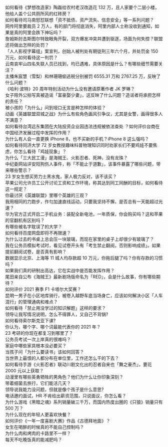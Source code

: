 如何看待《梦想改造家》陶磊给农村老汉改造花 132 万，且人家要个二层小楼，他给人盖个公共厕所风的红砖房？  
如何看待司马南怒怼联想「资不抵债、资产流失、信息安全」等一系列问题？  
网传阿里要裁员 2 万人，有的部门将彻底消失，阿里内部人士称没收到通知，如果是真的阿里会跌下神坛吗？  
詹姆斯肘击斯图尔特致眼角开裂，双方爆发冲突并遭到驱逐，场面为何失控？联盟还将做出怎样的处罚？  
「人人影视字幕组」案宣判，创始人被判处有期徒刑三年六个月，并处罚金 150 万元，如何看待这一判罚？  
云南哀牢山四名失联人员已找到，均已遇难，具体原因是什么？有哪些细节需要关注？  
主播朱宸慧（雪梨）和林珊珊偷逃税分别被罚 6555.31 万和 2767.25 万，反映了什么问题？  
《哈利·波特》20 周年特别活动为什么没有邀请原著作者 JK 罗琳？  
女子陪外公拍写真被造谣「富豪娶少妻」，这反映了什么问题？造谣者将承担怎样的责任？  
被小孩的「为什么」问到哑口无言是种怎样的体验？  
动画《英雄联盟双城之战》为什么有些角色画风引争议，尤其是女警，画得很多人不满意？  
如何看待台湾远东集团在大陆投资企业因违法违规被依法查处 ？如何评价台商在中国经济发展过程中发挥的作用？  
为什么有人会一直更换 iPhone 8，也不买新的手机？iPhone 8 这么强吗？  
如何看待同济大学 72 岁女教授趣味科普物理知识同时劝家长们不要鸡娃不要焦虑，你怎么看待「鸡娃现象」？  
为什么「三大民工漫」是海贼王、火影忍者、死神，没有龙珠？  
中纪委网站评安阳狗伤人事件，称「不能止于道歉」，该事件暴露了哪些问题，带来哪些警示？  
23 岁女生想买劳力士黑水鬼，家人极力反对，该不该买？  
苹果公司允许员工公开讨论工资和工作环境，称其达到同工同酬的目标，如何看待这一规定？  
你最讨厌《英雄联盟》里哪个英雄的三观？  
我用相同的力跑步，作匀加速直线运动，只要我坚持不懈，是否总有一天能超过光速？  
华为官方正式开启二手机业务：装配全新电池，一年质保，你会购买吗？这和苹果的官翻机有区别吗？  
有哪些被名字耽误了的大学？  
如何看待百度网盘即将不再限速？  
为什么过去的书桌上总会压一块玻璃，而现在家里的桌子上却很少有玻璃了？  
我在公务员模拟考试时，看见试卷开头有「考生禁止翻阅，否则影响成绩」。如果提前翻阅试卷，是否真有影响？  
数据显示北京、上海等 11  城人均存款超 10 万元，你拖后腿了吗？你有存款的习惯吗？  
如果我们真的研制出高达，它在实战中是否能发挥作用？  
尾田亲自公布《海贼王》最新剧场版命名为「RED」，会是什么故事，你有哪些期待？  
如何评价 2021 赛季 F1 卡塔尔大奖赛？  
昆明一男子在小区地库骑行，被卷入越野车底当场身亡，应该如何解决小区「人车混行」的管理通病和难点？  
如何看待「禁止用没学过的知识解题」这样的要求？  
领导让我写情况说明，怎么不得罪人，又自己不背锅?  
如何看待索尔斯克亚下课?  
你认为，哪个字、哪个词最能代表你的 2021 年？  
23 考研的你现在都复习到哪里了？  
公务员考试一次上岸真的很难吗？  
家庭中哪些家具根本没必要买？  
当孩子问「为什么要读书」该如何回答？  
当世界上最恨的人都分布在单位里，工作还怎么干的下去？  
如何看待手游《火影忍者》联动川剧文化出的忍者自来也「舞之豪杰」，要花 2000 元以上获取？  
动漫里有哪些英勇牺牲的男角色？他们为什么让你印象深刻？  
带着细菌去旅行，它们能活几天？  
领导说我能力没问题，但就是像个孩子是什么意思?  
电话邀约面试，HR 不肯给出薪资范围，只说面议，你怎么看？  
为什么游戏《黑暗之魂》系列销量破三千万，而国内热度出圈的《只狼》销量只有 500 万？  
为什么现在的年轻人更喜欢快餐？  
如何评价《一年一度喜剧大赛》作品《古德拜地面》？  
女生在喝醉的时候真的不能自己控制吗？  
为什么肉和烤肉的卡路里不一样？  
每天不吃晚饭真的能减肥吗？  
